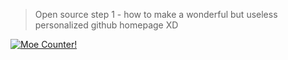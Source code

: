 > Open source step 1 - how to make a wonderful but useless personalized github homepage XD

<!--
**Faqawarc/Faqawarc** is a ✨ _special_ ✨ repository because its `README.md` (this file) appears on your GitHub profile.

Here are some ideas to get you started:

- 🔭 I’m currently working on ...
- 🌱 I’m currently learning ...
- 👯 I’m looking to collaborate on ...
- 🤔 I’m looking for help with ...
- 💬 Ask me about ...
- 📫 How to reach me: ...
- 😄 Pronouns: ...
- ⚡ Fun fact: ...
-->

<p>
    <a href = "https://count.getloli.com" target="_blank">
        <img alt="Moe Counter!" src="https://count.getloli.com/@Faqawarc?name=Faqawarc&theme=booru-jaypee&padding=7&offset=0&align=top&scale=1&pixelated=1&darkmode=auto">
    </a>
</p>